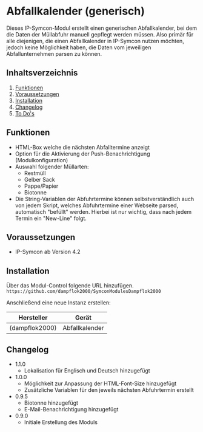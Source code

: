 # Abfallkalender (generisch)
Dieses IP-Symcon-Modul erstellt einen generischen Abfallkalender, bei dem die Daten der Müllabfuhr manuell gepflegt werden müssen. Also primär für alle diejenigen, die einen Abfallkalender in IP-Symcon nutzen möchten, jedoch keine Möglichkeit haben, die Daten vom jeweiligen Abfallunternehmen parsen zu können.

## Inhaltsverzeichnis
1. [Funktionen](#funktionen)
2. [Voraussetzungen](#voraussetzungen)
3. [Installation](#installation)
4. [Changelog](#changelog)
5. [To Do's](#to-dos)

## Funktionen
* HTML-Box welche die nächsten Abfalltermine anzeigt
* Option für die Aktivierung der Push-Benachrichtigung (Modulkonfiguration)
* Auswahl folgender Müllarten:
    * Restmüll
    * Gelber Sack
    * Pappe/Papier
    * Biotonne
* Die String-Variablen der Abfuhrtermine können selbstverständlich auch von jedem Skript, welches Abfuhrtermine einer Webseite parsed, automatisch "befüllt" werden. Hierbei ist nur wichtig, dass nach jedem Termin ein "New-Line" folgt.  

## Voraussetzungen
* IP-Symcon ab Version 4.2

## Installation
Über das Modul-Control folgende URL hinzufügen.  
`https://github.com/dampflok2000/SymconModulesDampflok2000`

Anschließend eine neue Instanz erstellen:

Hersteller         | Gerät       | 
------------ | --------- | 
(dampflok2000)       | Abfallkalender   | 

## Changelog
* 1.1.0
    * Lokalisation für Englisch und Deutsch hinzugefügt
* 1.0.0
    * Möglichkeit zur Anpassung der HTML-Font-Size hinzugefügt
    * Zusätzliche Variablen für den jeweils nächsten Abfuhrtermin erstellt
* 0.9.5
    * Biotonne hinzugefügt
    * E-Mail-Benachrichtigung hinzugefügt
* 0.9.0
    * Initiale Erstellung des Moduls
